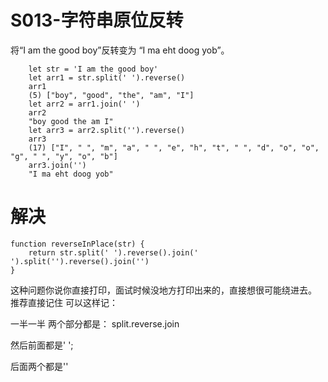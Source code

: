 # S013-字符串原位反转

将“I am the good boy”反转变为 “I ma eht doog yob”。


```
	let str = 'I am the good boy'
	let arr1 = str.split(' ').reverse()
	arr1
	(5) ["boy", "good", "the", "am", "I"]
	let arr2 = arr1.join(' ')
	arr2
	"boy good the am I"
	let arr3 = arr2.split('').reverse()
	arr3
	(17) ["I", " ", "m", "a", " ", "e", "h", "t", " ", "d", "o", "o", "g", " ", "y", "o", "b"]
	arr3.join('')
	"I ma eht doog yob"
```


# 解决

```
function reverseInPlace(str) {
	return str.split(' ').reverse().join(' ').split('').reverse().join('')
}
```


这种问题你说你直接打印，面试时候没地方打印出来的，直接想很可能绕进去。
推荐直接记住
可以这样记：

一半一半
两个部分都是：
split.reverse.join

然后前面都是' ';

后面两个都是''